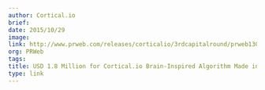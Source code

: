 ```yaml
---
author: Cortical.io
brief:
date: 2015/10/29
image:
link: http://www.prweb.com/releases/corticalio/3rdcapitalround/prweb13038027.htm
org: PRWeb
tags:
title: USD 1.8 Million for Cortical.io Brain-Inspired Algorithm Made in Austria
type: link
---
```

